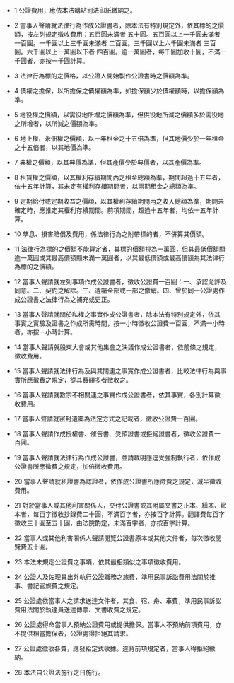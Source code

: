 * 1 公證費用，應依本法購貼司法印紙繳納之。

* 2 當事人聲請就法律行為作成公證書者，除本法有特別規定外，依其標的之價額，按左列規定徵收費用：五百圓未滿者            五十圓。五百圓以上一千圓未滿者       一百圓。一千圓以上三千圓未滿者       二百圓。三千圓以上六千圓未滿者       三百圓。六千圓以上一萬圓以下者       四百圓。逾一萬圓者，每千圓加收十圓，不滿一千圓者，亦按一千圓計算。

* 3 法律行為標的之價格，以公證人開始製作公證書時之價額為準。

* 4 債權之擔保，以所擔保之債權額為準，如擔保額少於債權額時，以擔保額為準。

* 5 地役權之價額，以需役地所增之價額為準，但供役地所減之價額多於需役地之所增者，以所減之價額為準。

* 6 地上權、永佃權之價額，以一年租金之十五倍為準，但其地價少於一年租金之十五倍者，以其地價為準。

* 7 典權之價額，以其典價為準，但其產價少於典價者，以其產價為準。

* 8 租賃權之價額，以其權利存續期間內之租金總額為準，期間超過十五年者，依十五年計算，其未定有權利存續期間者，以兩期租金之總額為準。

* 9 定期給付或定期收益之價額，以其權利存續期間內之收入總額為準，期間未確定時，應推定其權利存續期間。前項期間，超過十五年者，均依十五年計算。

* 10 孳息、損害賠償及費用，係法律行為之附帶標的者，不併算其價額。

* 11 法律行為標的之價額不能算定者，其標的價額視為一萬圓，但其最低價額顯逾一萬圓或其最高價額顯未滿一萬圓者，以其最低價額或最高價額為其法律行為標的之價額。

* 12 當事人聲請就左列事項作成公證書者，徵收公證費一百圓：一、承認允許及同意。二、契約之解除。三、遺囑全部或一部之撤銷。四、曾於同一公證處作成公證書之法律行為之補充或更正。

* 13 當事人聲請就關於私權之事實作成公證書者，除本法有特別規定外，依其事實之實驗及證書之作成所需時間，按一小時徵收公證費一百圓，不滿一小時者，亦按一小時計算。

* 14 當事人聲請就股東大會或其他集會之決議作成公證書者，依前條之規定，徵收費用。

* 15 當事人聲請就法律行為及與其關連之事實作成公證書者，比較法律行為與事實所應徵費之規定，從其費額多者徵收之。

* 16 當事人聲請就數宗不相關連之事實作成公證書者，依其事實，各別計算徵收費用。

* 17 當事人聲請就密封遺囑為法定方式之記載者，徵收公證費一百圓。

* 18 當事人聲請作成授權書、催告書、受領證書或拒絕證書者，徵收公證費一百圓。

* 19 當事人聲請就法律行為作成公證書，並請載明應逕受強制執行者，依作成公證書所應徵費之規定，加倍徵收費用。

* 20 當事人聲請就私證書為認證者，依作成公證書所應徵費之規定，減半徵收費用。

* 21 對於當事人或其他利害關係人，交付公證書或其附屬文書之正本、繕本、節本者，每百字徵收抄錄費二十圓，不滿百字者，亦按百字計算。翻譯費每百字徵收三十圓至五十圓，由法院酌定，未滿百字者，亦按百字計算。

* 22 當事人或其他利害關係人聲請閱覽公證書原本或其他文件者，每次徵收閱覽費五十圓。

* 23 本法未規定公證費之事項，依其最相類似之事項徵收費用。

* 24 公證人及佐理員出外執行公證職務之旅費，準用民事訴訟費用法關於推事、書記官旅費之規定。

* 25 公證處依當事人之請求送達文件者，其食、宿、舟、車費，準用民事訴訟費用法關於執達員送達傳票、文書收費之規定。

* 26 公證處得命當事人預納公證費用或提供擔保。當事人不預納前項費用，亦不提供相當擔保者，公證處得拒絕其請求。

* 27 公證處徵收各費，應發給定式收據。違背前項規定者，當事人得拒絕繳納。

* 28 本法自公證法施行之日施行。

